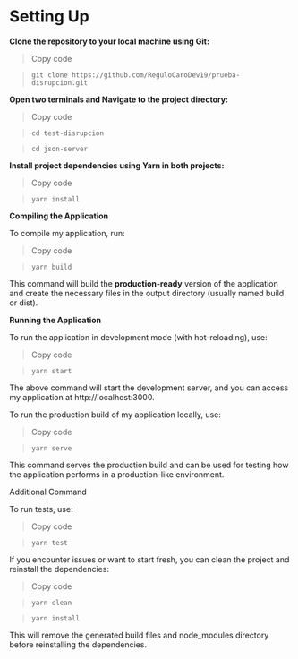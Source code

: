 
# Setting Up

**Clone the repository to your local machine using Git:**

> Copy code

> `git clone https://github.com/ReguloCaroDev19/prueba-disrupcion.git`

**Open two terminals and Navigate to the project directory:**


>Copy code

> `cd test-disrupcion`

> `cd json-server`

**Install project dependencies using Yarn in both projects:**


> Copy code

> `yarn install`

**Compiling the Application**

To compile my application, run:

>Copy code

> `yarn build`

This command will build the **production-ready** version of the application and create the necessary files in the output directory (usually named build or dist).

  

**Running the Application**

To run the application in development mode (with hot-reloading), use:

>Copy code

> `yarn start`

The above command will start the development server, and you can access my application at http://localhost:3000.

  

To run the production build of my application locally, use:

>Copy code

> `yarn serve`

This command serves the production build and can be used for testing how the application performs in a production-like environment.

  

Additional Command

To run tests, use:

>Copy code

> `yarn test`

If you encounter issues or want to start fresh, you can clean the project and reinstall the dependencies:

>Copy code

> `yarn clean`

> `yarn install`

This will remove the generated build files and node_modules directory before reinstalling the dependencies.
